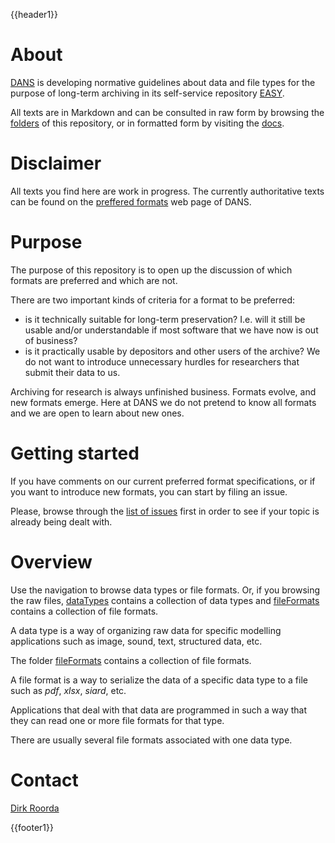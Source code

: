 {{header1}}

# About

[DANS]({{dans}}) is developing normative guidelines about data and file types
for the purpose of long-term archiving in its self-service repository
  [EASY]({{easy}}).

All texts are in Markdown and can be consulted in raw form by browsing the
[folders]({{formats}}) of this repository, or in formatted form by visiting the
[docs]({{docs}}).

# Disclaimer

All texts you find here are work in progress.  The currently authoritative texts
can be found on the [preffered formats]({{preferredFormats}}) web page of DANS.

# Purpose

The purpose of this repository is to open up the discussion of which formats are
preferred and which are not.

There are two important kinds of criteria for a format to be preferred:

*   is it technically suitable for long-term preservation?  I.e. will it still
    be usable and/or understandable if most software that we have now is out of
    business? 
*   is it practically usable by depositors and other users of the archive?  We
    do not want to introduce unnecessary hurdles for researchers that submit
      their data to us.

Archiving for research is always unfinished business.  Formats evolve, and new
formats emerge.  Here at DANS we do not pretend to know all formats and we are
open to learn about new ones.

# Getting started

If you have comments on our current preferred format specifications, or if you
want to introduce new formats, you can start by filing an issue.

Please, browse through the
[list of issues]({{issues}})
first in order to see if
your topic is already being dealt with.

# Overview

Use the navigation to browse data types or file formats.
Or, if you browsing the raw files,
[dataTypes](dataTypes/) contains a collection of data types
and
[fileFormats](fileFormats/) contains a collection of file formats.


A data type is a way of organizing raw data for specific modelling applications
such as image, sound, text, structured data, etc. 

The folder [fileFormats](docs/fileFormats) contains a collection of file
formats.

A file format is a way to serialize the data of a specific data type to a file
such as *pdf*, *xlsx*, *siard*, etc.

Applications that deal with that data are programmed in such a way that they can
read one or more file formats for that type.

There are usually several file formats associated with one data type.

# Contact

[Dirk Roorda]({{author}})

{{footer1}}
